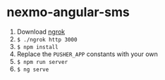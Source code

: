 # nexmo-angular-sms
1. Download [ngrok](https://ngrok.com/download)
2. `$ ./ngrok http 3000`
3. `$ npm install`
4. Replace the `PUSHER_APP` constants with your own
5. `$ npm run server`
6. `$ ng serve`
